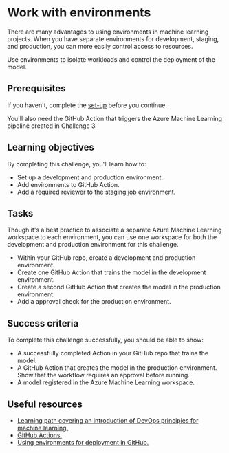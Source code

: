# Work with environments

There are many advantages to using environments in machine learning projects. When you have separate environments for development, staging, and production, you can more easily control access to resources. 

Use environments to isolate workloads and control the deployment of the model.

## Prerequisites

If you haven't, complete the [set-up](00-set-up.md) before you continue.

You'll also need the GitHub Action that triggers the Azure Machine Learning pipeline created in Challenge 3. 

## Learning objectives

By completing this challenge, you'll learn how to:

- Set up a development and production environment.
- Add environments to GitHub Action.
- Add a required reviewer to the staging job environment.

## Tasks

Though it's a best practice to associate a separate Azure Machine Learning workspace to each environment, you can use one workspace for both the development and production environment for this challenge. 

- Within your GitHub repo, create a development and production environment. 
- Create one GitHub Action that trains the model in the development environment.
- Create a second GitHub Action that creates the model in the production environment.
- Add a approval check for the production environment. 

## Success criteria

To complete this challenge successfully, you should be able to show:

- A successfully completed Action in your GitHub repo that trains the model.
- A GitHub Action that creates the model in the production environment. Show that the workflow requires an approval before running.
- A model registered in the Azure Machine Learning workspace.

## Useful resources

- [Learning path covering an introduction of DevOps principles for machine learning.](https://docs.microsoft.com/learn/paths/introduction-machine-learn-operations/)
- [GitHub Actions.](https://docs.github.com/actions/guides)
- [Using environments for deployment in GitHub.](https://docs.github.com/actions/deployment/targeting-different-environments/using-environments-for-deployment)